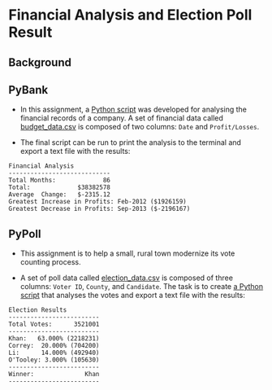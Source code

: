 # Financial Analysis and Election Poll Result

## Background

## PyBank

* In this assignment, a [Python script](PyBank/main.py) was developed for analysing the financial records of a company. A set of financial data called [budget_data.csv](PyBank/Resources/budget_data.csv) is composed of two columns: `Date` and `Profit/Losses`. 

* The final script can be run to print the analysis to the terminal and export a text file with the results:
```
Financial Analysis
----------------------------
Total Months:             86
Total:             $38382578
Average  Change:   $-2315.12
Greatest Increase in Profits: Feb-2012 ($1926159)
Greatest Decrease in Profits: Sep-2013 ($-2196167)
```

## PyPoll

* This assignment is to help a small, rural town modernize its vote counting process.

* A set of poll data called [election_data.csv](PyPoll/Resources/election_data.csv) is composed of three columns: `Voter ID`, `County`, and `Candidate`. The task is to create [a Python script](PyPoll/main.py) that analyses the votes and  export a text file with the results:
``` 
Election Results
-------------------------
Total Votes:      3521001
-------------------------
Khan:   63.000% (2218231)
Correy:  20.000% (704200)
Li:      14.000% (492940)
O'Tooley: 3.000% (105630)
-------------------------
Winner:              Khan
-------------------------
``` 
